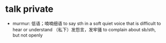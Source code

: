# talk private

- murmur: 低语；喃喃细语 to say sth in a soft quiet voice that is difficult to hear or understand （私下）发怨言，发牢骚 to complain about sb/sth, but not openly
